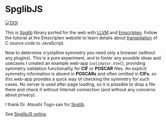 SpglibJS
======
[![DOI](https://zenodo.org/badge/18811/blokhin/spglibjs.svg)](https://zenodo.org/badge/latestdoi/18811/blokhin/spglibjs)

This is [Spglib](https://github.com/atztogo/spglib) library ported for the web with [LLVM](http://llvm.org) and [Emscripten](http://emscripten.org).
Follow the tutorial at the Emscripten website to learn details about [transpilation](https://en.wikipedia.org/wiki/Source-to-source_compiler) of C source code to JavaScript.

Now to determine crystalline symmetry you need only a browser (without any plugins). This is a pure experiment, and to foster any possible ideas and usecases I created an example web-app (```validator.html```), providing symmetry validation functionality for **CIF** or **POSCAR** files. An explicit symmetry information is absent in **POSCARs** and often omitted in **CIFs**, so this web-app provides a quick way of checking the symmetry for such cases. No server is used after page loading, so it is possible to drop a file there and check it without Internet connection (and without any concerns about privacy).

I thank Dr. Atsushi Togo-san for [Spglib](https://github.com/atztogo/spglib).

See [SpglibJS online](http://blokhin.github.io/spglibjs).
